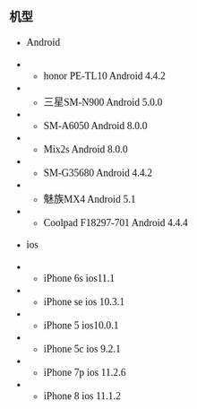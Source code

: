 <font size=4 face='楷体'>

### 机型  

- Android
- - honor PE-TL10 Android 4.4.2
- - 三星SM-N900 Android 5.0.0
- - SM-A6050 Android 8.0.0
- - Mix2s Android 8.0.0 
- - SM-G35680 Android 4.4.2
- - 魅族MX4 Android 5.1
- - Coolpad F18297-701 Android 4.4.4

- ios
- - iPhone 6s ios11.1
- - iPhone se ios 10.3.1
- - iPhone 5 ios10.0.1
- - iPhone 5c ios 9.2.1
- - iPhone 7p ios 11.2.6
- - iPhone 8 ios 11.1.2